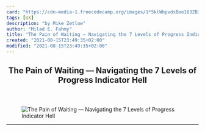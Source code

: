 ```yaml
---
card: "https://cdn-media-1.freecodecamp.org/images/1*5klWhpvdsBoo163ZB3VKpA.jpeg"
tags: [UX]
description: "by Mike Zetlow"
author: "Milad E. Fahmy"
title: "The Pain of Waiting — Navigating the 7 Levels of Progress Indicator Hell"
created: "2021-08-15T23:49:35+02:00"
modified: "2021-08-15T23:49:35+02:00"
---
```

<div class="site-wrapper">
<main id="site-main" class="site-main outer">
<div class="inner">
<article class="post-full post tag-ux tag-tech tag-user-experience tag-programming tag-coding ">
<header class="post-full-header">
<h1 class="post-full-title">The Pain of Waiting — Navigating the 7 Levels of Progress Indicator Hell</h1>
</header>
<figure class="post-full-image">
<picture>
<source media="(max-width: 700px)" sizes="1px" srcset="data:image/gif;base64,R0lGODlhAQABAIAAAAAAAP///yH5BAEAAAAALAAAAAABAAEAAAIBRAA7 1w">
<source media="(min-width: 701px)" sizes="(max-width: 800px) 400px,
(max-width: 1170px) 700px,
1400px" srcset="https://cdn-media-1.freecodecamp.org/images/1*5klWhpvdsBoo163ZB3VKpA.jpeg 300w,
https://cdn-media-1.freecodecamp.org/images/1*5klWhpvdsBoo163ZB3VKpA.jpeg 600w,
https://cdn-media-1.freecodecamp.org/images/1*5klWhpvdsBoo163ZB3VKpA.jpeg 1000w,
https://cdn-media-1.freecodecamp.org/images/1*5klWhpvdsBoo163ZB3VKpA.jpeg 2000w">
<img onerror="this.style.display='none'" src="https://cdn-media-1.freecodecamp.org/images/1*5klWhpvdsBoo163ZB3VKpA.jpeg" alt="The Pain of Waiting — Navigating the 7 Levels of Progress Indicator Hell">
</picture>
</figure>
<section class="post-full-content">
<div class="post-content medium-migrated-article">
</div>
<hr>
</section>
</article>
</div>
</main>
</div>
<!-- Google Tag Manager (noscript) -->
<!-- End Google Tag Manager (noscript) -->
